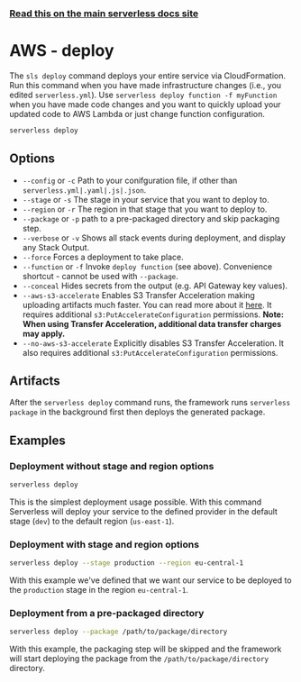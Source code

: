 <!--
title: Serverless Framework Commands - AWS Lambda - Deploy
menuText: deploy
menuOrder: 5
description: Deploy your service to the specified provider
layout: Doc
-->

<!-- DOCS-SITE-LINK:START automatically generated  -->

### [Read this on the main serverless docs site](https://www.serverless.com/framework/docs/providers/aws/cli-reference/deploy)

<!-- DOCS-SITE-LINK:END -->

# AWS - deploy

The `sls deploy` command deploys your entire service via CloudFormation. Run this command when you have made infrastructure changes (i.e., you edited `serverless.yml`). Use `serverless deploy function -f myFunction` when you have made code changes and you want to quickly upload your updated code to AWS Lambda or just change function configuration.

```bash
serverless deploy
```

## Options

- `--config` or `-c` Path to your conifguration file, if other than `serverless.yml|.yaml|.js|.json`.
- `--stage` or `-s` The stage in your service that you want to deploy to.
- `--region` or `-r` The region in that stage that you want to deploy to.
- `--package` or `-p` path to a pre-packaged directory and skip packaging step.
- `--verbose` or `-v` Shows all stack events during deployment, and display any Stack Output.
- `--force` Forces a deployment to take place.
- `--function` or `-f` Invoke `deploy function` (see above). Convenience shortcut - cannot be used with `--package`.
- `--conceal` Hides secrets from the output (e.g. API Gateway key values).
- `--aws-s3-accelerate` Enables S3 Transfer Acceleration making uploading artifacts much faster. You can read more about it [here](http://docs.aws.amazon.com/AmazonS3/latest/dev/transfer-acceleration.html). It requires additional `s3:PutAccelerateConfiguration` permissions. **Note: When using Transfer Acceleration, additional data transfer charges may apply.**
- `--no-aws-s3-accelerate` Explicitly disables S3 Transfer Acceleration. It also requires additional `s3:PutAccelerateConfiguration` permissions.

## Artifacts

After the `serverless deploy` command runs, the framework runs `serverless package` in the background first then deploys the generated package.

## Examples

### Deployment without stage and region options

```bash
serverless deploy
```

This is the simplest deployment usage possible. With this command Serverless will deploy your service to the defined
provider in the default stage (`dev`) to the default region (`us-east-1`).

### Deployment with stage and region options

```bash
serverless deploy --stage production --region eu-central-1
```

With this example we've defined that we want our service to be deployed to the `production` stage in the region
`eu-central-1`.

### Deployment from a pre-packaged directory

```bash
serverless deploy --package /path/to/package/directory
```

With this example, the packaging step will be skipped and the framework will start deploying the package from the `/path/to/package/directory` directory.
